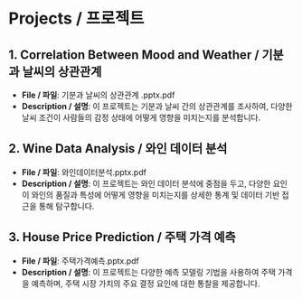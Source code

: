 # Projects / 프로젝트

## 1. Correlation Between Mood and Weather / 기분과 날씨의 상관관계
- **File / 파일**: 기분과 날씨의 상관관계 .pptx.pdf
- **Description / 설명**: 이 프로젝트는 기분과 날씨 간의 상관관계를 조사하여, 다양한 날씨 조건이 사람들의 감정 상태에 어떻게 영향을 미치는지를 분석합니다.

## 2. Wine Data Analysis / 와인 데이터 분석
- **File / 파일**: 와인데이터분석.pptx.pdf
- **Description / 설명**: 이 프로젝트는 와인 데이터 분석에 중점을 두고, 다양한 요인이 와인의 품질과 특성에 어떻게 영향을 미치는지를 상세한 통계 및 데이터 기반 접근을 통해 탐구합니다.

## 3. House Price Prediction / 주택 가격 예측
- **File / 파일**: 주택가격예측.pptx.pdf
- **Description / 설명**: 이 프로젝트는 다양한 예측 모델링 기법을 사용하여 주택 가격을 예측하며, 주택 시장 가치의 주요 결정 요인에 대한 통찰을 제공합니다.
